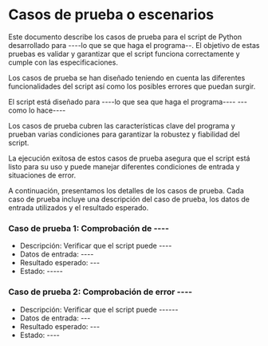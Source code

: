 # Casos de prueba o escenarios

Este documento describe los casos de prueba para el script de Python desarrollado para ----lo que se que haga el programa--. El objetivo de estas pruebas es validar y garantizar que el script funciona correctamente y cumple con las especificaciones.

Los casos de prueba se han diseñado teniendo en cuenta las diferentes funcionalidades del script así como los posibles errores que puedan surgir.

El script está diseñado para ----lo que sea que haga el programa---- --- como lo hace----

Los casos de prueba cubren las características clave del programa y prueban varias condiciones para garantizar la robustez y fiabilidad del script.

La ejecución exitosa de estos casos de prueba asegura que el script está listo para su uso y puede manejar diferentes condiciones de entrada y situaciones de error.

A continuación, presentamos los detalles de los casos de prueba. Cada caso de prueba incluye una descripción del caso de prueba, los datos de entrada utilizados y el resultado esperado.
    
    
### Caso de prueba 1: Comprobación de ----

- Descripción: Verificar que el script puede ----
- Datos de entrada: ----
- Resultado esperado: ---
- Estado: -----

### Caso de prueba 2: Comprobación de error ----

- Descripción: Verificar que el script puede ------
- Datos de entrada: ---
- Resultado esperado: ---
- Estado: ----